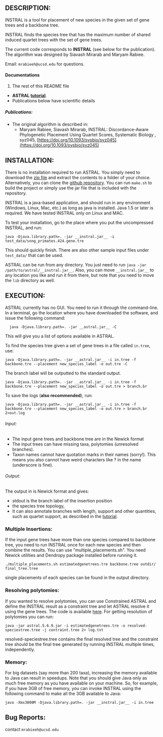 DESCRIPTION:
-----------
INSTRAL is a tool for placement of new species in the given set of gene trees and a backbone tree.


INSTRAL finds the species tree that has the maximum number of shared induced quartet trees with the set of gene trees.


The current code corresponds to **INSTRAL** (see below for the publication).
The algorithm was designed by Siavash Mirarab and Maryam Rabiee.

Email: `mrabieeh@ucsd.edu` for questions.



#### Documentations

1. The rest of this README file
- **ASTRAL [tutorial](astral-tutorial.md)**.
- Publications below have scientific details


##### Publications:

- The original algorithm is described in:
	- Maryam Rabiee, Siavash Mirarab, INSTRAL: Discordance-Aware Phylogenetic Placement Using Quartet Scores, Systematic Biology , syz045, [https://doi.org/10.1093/sysbio/syz045](https://doi.org/10.1093/sysbio/syz045)
	




INSTALLATION:
-----------
There is no installation required to run ASTRAL.
You simply need to download the [zip file](https://github.com/maryamrabiee/INSTRAL/archive/master.zip)
and extract the contents to a folder of your choice. Alternatively, you can clone the [github repository](https://github.com/maryamrabiee/INSTRAL). You can run `make.sh` to build the project or simply use the jar file that is included with the repository.

INSTRAL is a java-based application, and should run in any environment (Windows, Linux, Mac, etc.) as long as java is installed. Java 1.5 or later is required. We have tested INSTRAL only on Linux and MAC.

To test your installation, go to the place where you put the uncompressed INSTRAL, and run:

```
java -Djava.library.path=. -jar __instral.jar__ -i test_data/song_primates.424.gene.tre
```

This should quickly finish. There are also other sample input files under `test_data/` that can be used.

ASTRAL can be run from any directory. You just need to run `java -jar /path/to/astral/__instral.jar__`.
Also, you can move `__instral.jar__` to any location you like and run it from there, but note that you need
to move the `lib` directory as well.

EXECUTION:
-----------
ASTRAL currently has no GUI. You need to run it through the command-line. In a terminal, go the location where you have downloaded the software, and issue the following command:

```
  java -Djava.library.path=. -jar __astral.jar__ -C
```

This will give you a list of options available in ASTRAL.

To find the species tree given a set of gene trees in a file called `in.tree`, use:

```
java -Djava.library.path=. -jar __astral.jar__ -i in.tree -f backbone.tre --placement new_species_label -o out.tre -C
```

The branch label will be outputted to the standard output. 

```
java -Djava.library.path=. -jar __astral.jar__ -i in.tree -f backbone.tre --placement new_species_label -o out.tre > branch.br
```

To save the logs (**also recommended**), run:

```
java -Djava.library.path=. -jar __astral.jar__ -i in.tree -f backbone.tre --placement new_species_label -o out.tre > branch.br 2>out.log
```

###### Input: 
* The input gene trees and backbone tree are in the Newick format
* The input trees can have missing taxa, polytomies (unresolved branches).
*  Taxon names cannot have quotation marks in their names (sorry!). This means you also cannot have weird characters like ? in the name (underscore is fine).


###### Output: 
The output in is Newick format and gives: 

* stdout is the branch label of the insertion position
* the species tree topology, 
* It can also annotate branches with length, support and other quantities, such as quartet support, as described in the [tutorial](astral-tutorial.md).


### Multiple Insertions:
If the input gene trees have more than one species compared to backbone tree, you need to run INSTRAL once for each new species and then combine the results. You can use "multiple_placements.sh". You need Newick utilities and Dendropy package installed before running it.

```
./multiple_placements.sh estimatedgenetrees.tre backbone.tree outdir/ final_tree.tree 
```
single placements of each species can be found in the output directory.

### Resolving polytomies:
If you wanted to resolve polytomies, you can use Constrained ASTRAL and define the INSTRAL result as a constraint tree and let ASTRAL resolve it using the gene trees. The code is available [here](https://github.com/maryamrabiee/Constrained-search). For getting resolution of polytomies you can run:

```
java -jar astral.5.6.9.jar -i estimatedgenetrees.tre -o resolved-speciestree.tree -j contraint.tree 2> log.txt
```

resolved-speciestree.tree contains the final resolved tree and the constraint tree should be the final tree generated by running INSTRAL multiple times, independently.

### Memory:
For big datasets (say more than 200 taxa), increasing the memory available to Java can result in speedups. Note that you should give Java only as much free memory as you have available on your machine. So, for example, if you have 3GB of free memory, you can invoke INSTRAL using the following command to make all the 3GB available to Java:

```
java -Xmx3000M -Djava.library.path=. -jar __instral.jar__ -i in.tree
```


Bug Reports:
-----------
contact ``mrabieeh@ucsd.edu``
